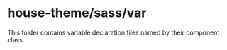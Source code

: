 # house-theme/sass/var

This folder contains variable declaration files named by their component class.
